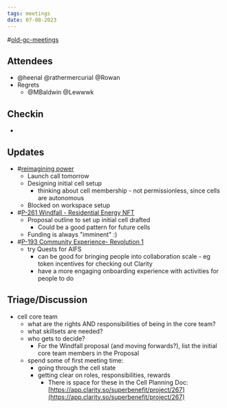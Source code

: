 ```yaml
---
tags: meetings
date: 07-08-2023
---
```

#[old-gc-meetings](/notes/general-circle/old-gc-meetings/old-gc-meetings.md) 
## Attendees
- @heenal @rathermercurial @Rowan  
- Regrets
	- @MBaldwin @Lewwwk 

## Checkin
- 

## Updates
- #[reimagining power](/notes/archive/clarity/Tags/reimagining%20power.md) 
	- Launch call tomorrow
	- Designing initial cell setup
		- thinking about cell membership - not permissionless, since cells are autonomous
	- Blocked on workspace setup
- #[P-261 Windfall - Residential Energy NFT](P-261%20Windfall%20-%20Residential%20Energy%20NFT) 
	- Proposal outline to set up initial cell drafted
		- Could be a good pattern for future cells
	- Funding is always "imminent" :)
- #[P-193 Community Experience- Revolution 1](P-193%20Community%20Experience-%20Revolution%201)
	- try Quests for AIFS
		- can be good for bringing people into collaboration scale - eg token incentives for checking out Clarity 
		- have a more engaging onboarding experience with activities for people to do

## Triage/Discussion
- cell core team
	- what are the rights AND responsibilities of being in the core team?
	- what skillsets are needed?
	- who gets to decide?
		- For the Windfall proposal (and moving forwards?), list the initial core team members in the Proposal
	- spend some of first meeting time:
		- going through the cell state
		- getting clear on roles, responsibilities, rewards
			- There is space for these in the Cell Planning Doc: [https://app.clarity.so/superbenefit/project/267](https://app.clarity.so/superbenefit/project/267) 
